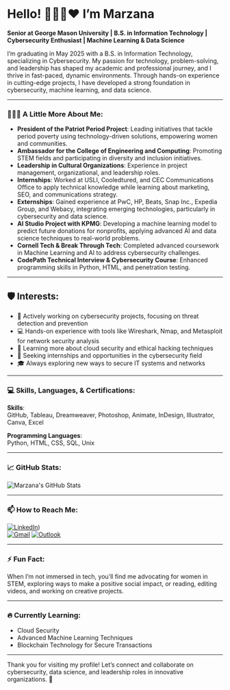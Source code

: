 # Hello! 👩🏽‍💻❤️ I’m Marzana

**Senior at George Mason University | B.S. in Information Technology | Cybersecurity Enthusiast | Machine Learning & Data Science**

I’m graduating in May 2025 with a B.S. in Information Technology, specializing in Cybersecurity. My passion for technology, problem-solving, and leadership has shaped my academic and professional journey, and I thrive in fast-paced, dynamic environments. Through hands-on experience in cutting-edge projects, I have developed a strong foundation in cybersecurity, machine learning, and data science.


---


### 👩🏽‍💻 A Little More About Me:
- **President of the Patriot Period Project**: Leading initiatives that tackle period poverty using technology-driven solutions, empowering women and communities.
- **Ambassador for the College of Engineering and Computing**: Promoting STEM fields and participating in diversity and inclusion initiatives.
- **Leadership in Cultural Organizations**: Experience in project management, organizational, and leadership roles.
- **Internships**: Worked at USLI, Cooledtured, and CEC Communications Office to apply technical knowledge while learning about marketing, SEO, and communications strategy.
- **Externships**: Gained experience at PwC, HP, Beats, Snap Inc., Expedia Group, and Webacy, integrating emerging technologies, particularly in cybersecurity and data science.
- **AI Studio Project with KPMG**: Developing a machine learning model to predict future donations for nonprofits, applying advanced AI and data science techniques to real-world problems.
- **Cornell Tech & Break Through Tech**: Completed advanced coursework in Machine Learning and AI to address cybersecurity challenges.
- **CodePath Technical Interview & Cybersecurity Course**: Enhanced programming skills in Python, HTML, and penetration testing.

---


## 🛡️ Interests:
- 🔐 Actively working on cybersecurity projects, focusing on threat detection and prevention
- 💻 Hands-on experience with tools like Wireshark, Nmap, and Metasploit for network security analysis
- 📖 Learning more about cloud security and ethical hacking techniques
- 🎯 Seeking internships and opportunities in the cybersecurity field
- 🎓 Always exploring new ways to secure IT systems and networks
---

### 💻 Skills, Languages, & Certifications:

**Skills**:  
GitHub, Tableau, Dreamweaver, Photoshop, Animate, InDesign, Illustrator, Canva, Excel

**Programming Languages**:  
Python, HTML, CSS, SQL, Unix

---

### 📈 GitHub Stats:
![Marzana's GitHub Stats](https://github-readme-stats.vercel.app/api?username=marzanaafroz&show_icons=true&theme=radical)

---

### 📫 How to Reach Me:
[![LinkedIn](https://img.shields.io/badge/LinkedIn-0077B5?style=for-the-badge&logo=linkedin&logoColor=white)](https://www.linkedin.com/in/marzana-afroz/))  
[![Gmail](https://img.shields.io/badge/Gmail-D14836?style=for-the-badge&logo=gmail&logoColor=white)](mailto:marzanaafroz123@gmail.com)
[![Outlook](https://img.shields.io/badge/Outlook-0078D4?style=for-the-badge&logo=microsoft-outlook&logoColor=white)](mailto:mafroz@gmu.edu) 


---

### ⚡ Fun Fact:
When I’m not immersed in tech, you’ll find me advocating for women in STEM, exploring ways to make a positive social impact, or reading, editing videos, and working on creative projects.

---

### 🔥 Currently Learning:
- Cloud Security
- Advanced Machine Learning Techniques
- Blockchain Technology for Secure Transactions

---

Thank you for visiting my profile! Let’s connect and collaborate on cybersecurity, data science, and leadership roles in innovative organizations. 🤝
